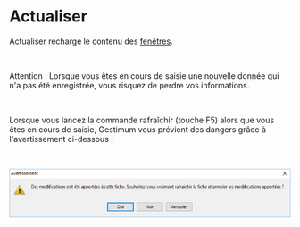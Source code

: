 # Actualiser

Actualiser recharge le contenu des 
 [fenêtres](javascript:TextPopup(this)).


 


Attention : Lorsque vous êtes en cours 
 de saisie une nouvelle donnée qui n'a pas été enregistrée, vous risquez 
 de perdre vos informations.


 


Lorsque vous lancez la commande rafraîchir (touche
F5) 
 alors que vous êtes en cours de saisie, Gestimum vous prévient des dangers 
 grâce à l'avertissement ci-dessous :


 


![](../assets/images/8/ConfirmationActualisation.png)
